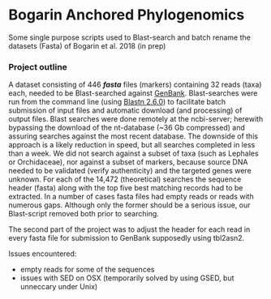 # Bogarin Anchored Phylogenomics
Some single purpose scripts used to Blast-search and batch rename the datasets (Fasta) of Bogarin et al. 2018 (in prep)

### Project outline
A dataset consisting of 446 **_fasta_** files (markers) containing 32 reads (taxa) each, needed to be Blast-searched against [GenBank][nBlast]. Blast-searches were run from the command line (using [Blastn 2.6.0][BlastCmndline]) to facilitate batch submission of input files and automatic download (and processing) of output files. Blast searches were done remotely at the ncbi-server; herewith bypassing the download of the nt-database (~36 Gb compressed) and assuring searches against the most recent database. The downside of this approach is a likely reduction in speed, but all searches completed in less than a week. We did not search against a subset of taxa (such as Lephales or Orchidaceae), nor against a subset of markers, because source DNA needed to be validated (verify authenticity) and the targeted genes were unknown. For each of the 14,472 (theoretical) searches the sequence header (fasta) along with the top five best matching records had to be extracted. In a number of cases fasta files had empty reads or reads with numerous gaps. Although only the former should be a serious issue, our Blast-script removed both prior to searching.



The second part of the project was to adjust the header for each read in every fasta file  for submission to GenBank supposedly using tbl2asn2.

Issues encountered:  
 * empty reads for some of the sequences
 * issues with SED on OSX (temporarily solved by using GSED, but unneccary under Unix)






[nBlast]:https://blast.ncbi.nlm.nih.gov/Blast.cgi?PROGRAM=blastn&PAGE_TYPE=BlastSearch&LINK_LOC=blasthome
[BlastCmndline]:https://www.ncbi.nlm.nih.gov/books/NBK52640/

